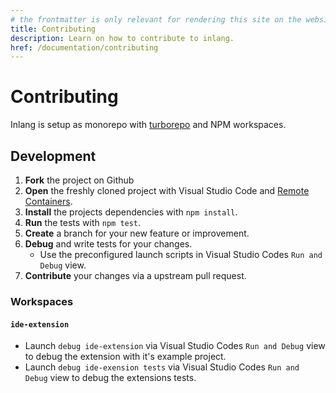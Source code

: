 ```yaml
---
# the frontmatter is only relevant for rendering this site on the website
title: Contributing
description: Learn on how to contribute to inlang.
href: /documentation/contributing
---
```


# Contributing

Inlang is setup as monorepo with [turborepo](https://turbo.build/) and NPM workspaces.

## Development

1. **Fork** the project on Github
2. **Open** the freshly cloned project with Visual Studio Code and [Remote Containers](https://marketplace.visualstudio.com/items?itemName=ms-vscode-remote.remote-containers).
3. **Install** the projects dependencies with `npm install`.
4. **Run** the tests with `npm test`.
5. **Create** a branch for your new feature or improvement.
6. **Debug** and write tests for your changes.
   - Use the preconfigured launch scripts in Visual Studio Codes `Run and Debug` view.
7. **Contribute** your changes via a upstream pull request.

### Workspaces

#### `ide-extension`

- Launch `debug ide-extension` via Visual Studio Codes `Run and Debug` view to debug the extension with it's example project.
- Launch `debug ide-exension tests` via Visual Studio Codes `Run and Debug` view to debug the extensions tests.
